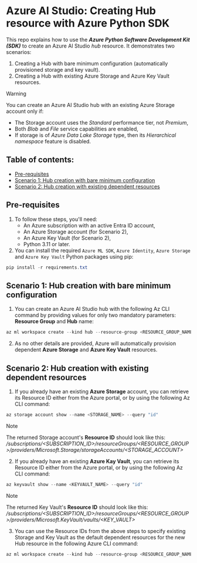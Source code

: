 # Azure AI Studio: Creating Hub resource with Azure Python SDK
This repo explains how to use the **_Azure Python Software Development Kit (SDK)_** to create an Azure AI Studio _hub_ resource. It demonstrates two scenarios:
1. Creating a Hub with bare minimum configuration (automatically provisioned storage and key vault).
2. Creating a Hub with existing Azure Storage and Azure Key Vault resources.

> [!WARNING]
> You can create an Azure AI Studio hub with an existing Azure Storage account only if:
> - The Storage account uses the _Standard_ performance tier, not _Premium_,
> - Both _Blob_ and _File_ service capabilities are enabled,
> - If storage is of _Azure Data Lake Storage_ type, then its _Hierarchical namespace_ feature is disabled.

## Table of contents:
- [Pre-requisites]()
- [Scenario 1: Hub creation with bare minimum configuration]()
- [Scenario 2: Hub creation with existing dependent resources]()

## Pre-requisites
1. To follow these steps, you'll need:
    - An Azure subscription with an active Entra ID account,
    - An Azure Storage account (for Scenario 2),
    - An Azure Key Vault (for Scenario 2),
    - Python 3.11 or later.
2. You can install the required ```Azure ML SDK```, ```Azure Identity```, ```Azure Storage``` and ```Azure Key Vault``` Python packages using pip:
``` PowerShell
pip install -r requirements.txt
```

## Scenario 1: Hub creation with bare minimum configuration
1. You can create an Azure AI Studio hub with the following Az CLI command by providing values for only two mandatory parameters: **Resource Group** and **Hub** name:
``` PowerShell
az ml workspace create --kind hub --resource-group <RESOURCE_GROUP_NAME> --name <AI_HUB_NAME>
```
2. As no other details are provided, Azure will automatically provision dependent **Azure Storage** and **Azure Key Vault** resources.

## Scenario 2: Hub creation with existing dependent resources
1. If you already have an existing **Azure Storage** account, you can retrieve its Resource ID either from the Azure portal, or by using the following Az CLI command:
``` PowerShell
az storage account show --name <STORAGE_NAME> --query "id"
```
> [!Note]
> The returned Storage account's **Resource ID** should look like this: _/subscriptions/<SUBSCRIPTION_ID>/resourceGroups/<RESOURCE_GROUP>/providers/Microsoft.Storage/storageAccounts/<STORAGE_ACCOUNT>_
2. If you already have an existing **Azure Kay Vault**, you can retrieve its Resource ID either from the Azure portal, or by using the following Az CLI command:
``` PowerShell
az keyvault show --name <KEYVAULT_NAME> --query "id"
```
> [!Note]
> The returned Key Vault's **Resource ID** should look like this: _/subscriptions/<SUBSCRIPTION_ID>/resourceGroups/<RESOURCE_GROUP>/providers/Microsoft.KeyVault/vaults/<KEY_VAULT>_
3. You can use the Resource IDs from the above steps to specify existing Storage and Key Vault as the default dependent resources for the new Hub resource in the following Azure CLI command:
``` PowerShell
az ml workspace create --kind hub --resource-group <RESOURCE_GROUP_NAME> --name <HUB_NAME> --display-name <HUB_DISPLAY_NAME> --description <HUB_DESCRIPTION> --location <HUB_AZURE_REGION> --storage-account <STORAGE_RESOURCE_ID> --key-vault <KEYVAULT_RESOURCE_ID>
```
